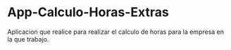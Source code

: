 # App-Calculo-Horas-Extras
Aplicacion que realice para realizar el calculo de horas para la empresa en la que trabajo.
